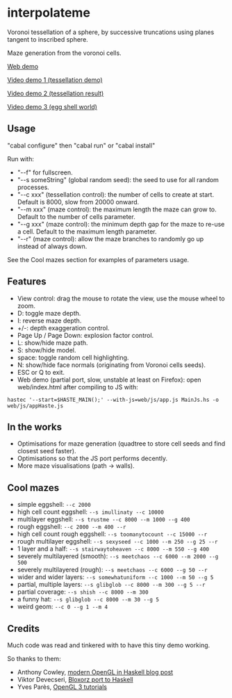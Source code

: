 interpolateme
=============

Voronoi tessellation of a sphere, by successive truncations using planes tangent to inscribed sphere.

Maze generation from the voronoi cells.

[Web demo](http://www.jollycyb.org/haskell_maze/)

[Video demo 1 (tessellation demo)](https://www.youtube.com/watch?v=SFVgltKpxSA)

[Video demo 2 (tessellation result)](https://www.youtube.com/watch?v=_JYSKB4cUnA)

[Video demo 3 (egg shell world)](http://youtu.be/QiNU-jJ_odc)

Usage
-----

"cabal configure" then "cabal run" or "cabal install"

Run with:

* "--f" for fullscreen.
* "--s someString" (global random seed): the seed to use for all random processes.
* "--c xxx" (tessellation control): the number of cells to create at start. Default is 8000, slow from 20000 onward.
* "--m xxx" (maze control): the maximum length the maze can grow to. Default to the number of cells parameter.
* "--g xxx" (maze control): the minimum depth gap for the maze to re-use a cell. Default to the maximum length parameter.
* "--r" (maze control): allow the maze branches to randomly go up instead of always down.

See the Cool mazes section for examples of parameters usage.

Features
--------

* View control: drag the mouse to rotate the view, use the mouse wheel to zoom.
* D: toggle maze depth.
* I: reverse maze depth.
* +/-: depth exaggeration control.
* Page Up / Page Down: explosion factor control.
* L: show/hide maze path.
* S: show/hide model.
* space: toggle random cell highlighting.
* N: show/hide face normals (originating from Voronoi cells seeds).
* ESC or Q to exit.
* Web demo (partial port, slow, unstable at least on Firefox): open web/index.html after compiling to JS with:

``hastec '--start=$HASTE_MAIN();' --with-js=web/js/app.js MainJs.hs -o web/js/appHaste.js``

In the works
------------

* Optimisations for maze generation (quadtree to store cell seeds and find closest seed faster).
* Optimisations so that the JS port performs decently.
* More maze visualisations (path -> walls).

Cool mazes
----------
* simple eggshell: ``--c 2000``
* high cell count eggshell: ``--s imullinaty --c 10000``
* multilayer eggshell: ``--s trustme --c 8000 --m 1000 --g 400``
* rough eggshell: ``--c 2000 --m 400 --r``
* high cell count rough eggshell: ``--s toomanytocount --c 15000 --r``
* rough multilayer eggshell: ``--s sexyseed --c 1000 --m 250 --g 25 --r``
* 1 layer and a half: ``--s stairwaytoheaven --c 8000 --m 550 --g 400``
* severely multilayered (smooth): ``--s meetchaos --c 6000 --m 2000 --g 500``
* severely multilayered (rough): ``--s meetchaos --c 6000 --g 50 --r``
* wider and wider layers: ``--s somewhatuniform --c 1000 --m 50 --g 5``
* partial, multiple layers: ``--s glibglob --c 8000 --m 300 --g 5 --r``
* partial coverage: ``--s shish --c 8000 --m 300``
* a funny hat: ``--s glibglob --c 8000 --m 30 --g 5``
* weird geom: ``--c 0 --g 1 --m 4``

Credits
-------

Much code was read and tinkered with to have this tiny demo working.

So thanks to them:

* Anthony Cowley, [modern OpenGL in Haskell blog post](http://www.arcadianvisions.com/blog/?p=224)
* Viktor Devecseri, [Bloxorz port to Haskell](https://hackage.haskell.org/package/bloxorz-0.1.2)
* Yves Parès, [OpenGL 3 tutorials](https://github.com/YPares/Haskell-OpenGL3.1-Tutos)